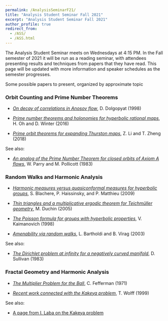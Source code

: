 ```yaml
---
permalink: /AnalysisSeminarF21/
title: "Analysis Student Seminar Fall 2021"
excerpt: "Analysis Student Seminar Fall 2021"
author_profile: true
redirect_from: 
  - /ASS/
  - /ASS.html
---
```


The Analysis Student Seminar meets on Wednesdays at 4:15 PM. In the Fall semester of 2021 it will be run as a reading seminar, with attendees presenting results and techniques from papers that they have read. This page will be updated with more information and speaker schedules as the semester progresses.

Some possible papers to present, organized by approximate topic

### Orbit Counting and Prime Number Theorems

- [_On decay of correlations in Anosov flow_](https://www.math.umd.edu/~dolgop/aapl.pdf), D. Dolgopyat (1998)

- [_Prime number theorems and holonomies for hyperbolic rational maps_](https://arxiv.org/abs/1603.00107), H. Oh and D. Winter (2016)

- [_Prime orbit theorems for expanding Thurston maps_](https://arxiv.org/abs/1804.08221), Z. Li and T. Zheng (2018)

See also:

- [_An analog of the Prime Number Theorem for closed orbits of Axiom A flows_](https://www.jstor.org/stable/2006982), W. Parry and M. Pollicott (1983)


### Random Walks and Harmonic Analysis

- [_Harmonic measures versus quasiconformal measures for hyperbolic groups_](https://hal.archives-ouvertes.fr/hal-00290127v2/document), S. Blachere, P. Haissinsky, and P. Matthieu (2009)

- [_Thin triangles and a multiplicative ergodic theorem for Teichmüller geometry_](https://arxiv.org/abs/math/0508046), M. Duchin (2005)

- [_The Poisson formula for groups with hyperbolic properties_](https://arxiv.org/abs/math/9802132),  V. Kaimanovich (1998)

- [_Amenability via random walks_](https://arxiv.org/abs/math/0305262), L. Bartholdi and B. Virag (2003)

See also:

- [_The Dirichlet problem at infinity for a negatively curved manifold_](http://www.math.stonybrook.edu/~dennis/publications/PDF/DS-pub-0062.pdf), D. Sullivan (1983)


### Fractal Geometry and Harmonic Analysis

- [_The Multiplier Problem for the Ball_](https://www.jstor.org/stable/1970864), C. Fefferman (1971)

- [_Recent work connected with the Kakeya problem_](http://citeseerx.ist.psu.edu/viewdoc/download?doi=10.1.1.329.7921&rep=rep1&type=pdf), T. Wolff (1999)

See also:

- [A page from I. Laba on the Kakeya problem](https://personal.math.ubc.ca/~ilaba/kakeya.html)
